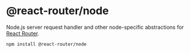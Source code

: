 # @react-router/node

Node.js server request handler and other node-specific abstractions for [React Router](https://github.com/remix-run/react-router).

```sh
npm install @react-router/node
```
